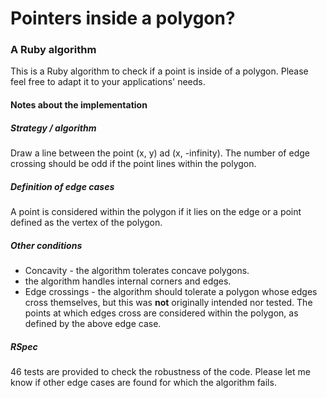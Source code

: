 # Pointers inside a polygon?
### A Ruby algorithm

This is a Ruby algorithm to check if a point is inside of a polygon. Please feel free to adapt it to your applications' needs.

#### Notes about the implementation

##### Strategy / algorithm
Draw a line between the point (x, y) ad (x, -infinity). The number of edge crossing should be odd if the point lines within the polygon.

##### Definition of edge cases
A point is considered within the polygon if it lies on the edge or a point defined as the vertex of the polygon.

##### Other conditions
* Concavity - the algorithm tolerates concave polygons.
 * the algorithm handles internal corners and edges.
* Edge crossings - the algorithm should tolerate a polygon whose edges cross themselves, but this was **not** originally intended nor tested. The points at which edges cross are considered within the polygon, as defined by the above edge case.

##### RSpec
46 tests are provided to check the robustness of the code. Please let me know if other edge cases are found for which the algorithm fails.
